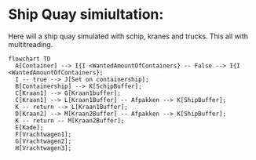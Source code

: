 # Ship Quay simiultation:

Here will a ship quay simulated with schip, kranes and trucks. This all with multitreading.

```mermaid
flowchart TD
  A[Container] --> I{I <WantedAmountOfContainers} -- False --> I{I <WantedAmountOfContainers};
  I -- true --> J[Set on containership];
  B[Containership] --> K[SchipBuffer];
  C[Kraan1] --> G[Kraan1buffer];
  C[Kraan1] --> L[Kraan1Buffer] -- Afpakken --> K[ShipBuffer];
  K -- return --> L[Kraan1Buffer];
  D[Kraan2] --> M[Kraan2Buffer] -- Afpakken --> K[ShipBuffer];
  K -- return -- M[Kraan2Buffer];
  E[Kade];
  F[Vrachtwagen1];
  G[Vrachtwagen2];
  H[Vrachtwagen3];
```
